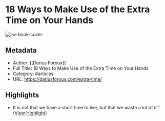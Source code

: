 # 18 Ways to Make Use of the Extra Time on Your Hands

![rw-book-cover](https://dariusforoux.com/wp-content/uploads/2020/03/extra-time-on-hands.png)

## Metadata
- Author: [[Darius Foroux]]
- Full Title: 18 Ways to Make Use of the Extra Time on Your Hands
- Category: #articles
- URL: https://dariusforoux.com/extra-time/

## Highlights
- It is not that we have a short time to live, but that we waste a lot of it.” ([View Highlight](https://read.readwise.io/read/01h33she2e8khrma9qgrew62dp))
